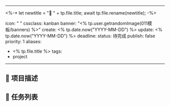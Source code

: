 
---
<%-* 
let newtitle = "📌 " + tp.file.title;
await tp.file.rename(newtitle);
-%>

icon: " "
cssclass: kanban
banner: "<% tp.user.getrandomImage(011模板/banners) %>"
create: <% tp.date.now("YYYY-MM-DD") %>
update: <% tp.date.now("YYYY-MM-DD") %>
deadline: 
status: 待完成
publish: false
priority: 1
aliases: 
  - <% tp.file.title %>
tags: 
  - project
---

## 📄 项目描述



## 📅 任务列表




